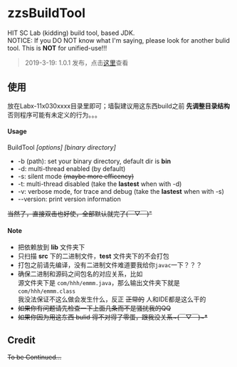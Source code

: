 # zzsBuildTool

HIT SC Lab (kidding) build tool, based JDK. <br>
NOTICE: If you DO NOT know what I'm saying, please look for another bulid tool. This is __NOT__ for unified-use!!!

> 2019-3-19: 1.0.1 发布，点击[这里](https://github.com/EscapeLand/zzsBuildTool/releases/tag/1.0.1)查看

## 使用

放在Labx-11x030xxxx目录里即可；墙裂建议用这东西build之前 __先调整目录结构__ 否则程序可能有未定义的行为。。。

#### Usage

BuildTool _[options]_ _[binary directory]_
    
* -b (path): set your binary directory, default dir is __bin__
* -d: multi-thread enabled (by default)
* -s: silent mode ~~(maybe more efficency)~~
* -t: multi-thread disabled (take the __lastest__ when with -d)
* -v: verbose mode, for trace and debug (take the __lastest__ when with -s)
* --version: print version information

~~当然了，直接双击也好使，全部默认就完了(￣▽￣)"~~

#### Note

* 把依赖放到 __lib__ 文件夹下
* 只扫描 __src__ 下的二进制文件，__test__ 文件夹下的不会打包
* 打包之前请先编译，没有二进制文件难道要我给你`javac`一下？？？
* 确保二进制和源码之间包名的对应关系，比如 <br>源文件夹下是 
  `com/hhh/emmm.java`，那么输出文件夹下就是 `com/hhh/emmm.class` <br>
  我没法保证不这么做会发生什么，反正 ~~正常的~~ 人和IDE都是这么干的
* ~~如果你有问题请先检查一下上面几条而不是骚扰我的QQ~~
* ~~如果你因为用这东西 bulid 得不对得了零蛋，跟我没关系~(￣▽￣)~*~~

## Credit

~~To be Continued...~~